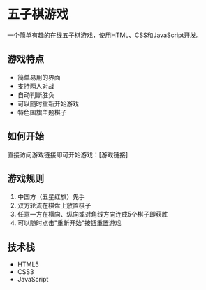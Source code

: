 # 五子棋游戏

一个简单有趣的在线五子棋游戏，使用HTML、CSS和JavaScript开发。

## 游戏特点

- 简单易用的界面
- 支持两人对战
- 自动判断胜负
- 可以随时重新开始游戏
- 特色国旗主题棋子

## 如何开始

直接访问游戏链接即可开始游戏：[游戏链接]

## 游戏规则

1. 中国方（五星红旗）先手
2. 双方轮流在棋盘上放置棋子
3. 任意一方在横向、纵向或对角线方向连成5个棋子即获胜
4. 可以随时点击"重新开始"按钮重置游戏

## 技术栈

- HTML5
- CSS3
- JavaScript
